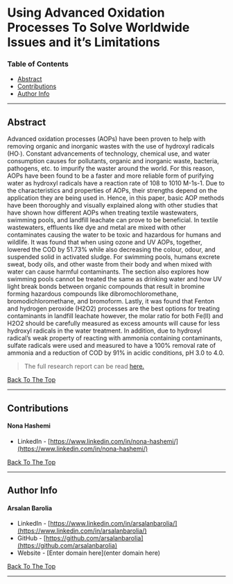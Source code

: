 <a href='#project' id='project' class='anchor' aria-hidden='true'></a>

# Using Advanced Oxidation Processes To Solve Worldwide Issues and it’s Limitations

### Table of Contents

- [Abstract](#Abstract)
- [Contributions](#contributions)
- [Author Info](#author-info)

---

## Abstract

<p align="justify">

Advanced oxidation processes (AOPs) have been proven to help with removing organic and inorganic wastes with the use of hydroxyl radicals (HO∙). Constant advancements of technology, chemical use, and water consumption causes for pollutants, organic and inorganic waste, bacteria, pathogens, etc. to impurify the waster around the world. For this reason, AOPs have been found to be a faster and more reliable form of purifying water as hydroxyl radicals have a reaction rate of 108 to 1010 M-1s-1. Due to the characteristics and properties of AOPs, their strengths depend on the application they are being used in. Hence, in this paper, basic AOP methods have been thoroughly and visually explained along with other studies that have shown how different AOPs when treating textile wastewaters, swimming pools, and landfill leachate can prove to be beneficial. In textile wastewaters, effluents like dye and metal are mixed with other contaminates causing the water to be toxic and hazardous for humans and wildlife. It was found that when using ozone and UV AOPs, together, lowered the COD by 51.73% while also decreasing the colour, odour, and suspended solid in activated sludge. For swimming pools, humans excrete sweat, body oils, and other waste from their body and when mixed with water can cause harmful contaminants. The section also explores how swimming pools cannot be treated the same as drinking water and how UV light break bonds between organic compounds that result in bromine forming hazardous compounds like dibromochloromethane, bromodichloromethane, and bromoform. Lastly, it was found that Fenton and hydrogen peroxide (H2O2) processes are the best options for treating contaminants in landfill leachate however, the molar ratio for both Fe(II) and H2O2 should be carefully measured as excess amounts will cause for less hydroxyl radicals in the water treatment. In addition, due to hydroxyl radical’s weak property of reacting with ammonia containing contaminants, sulfate radicals were used and measured to have a 100% removal rate of ammonia and a reduction of COD by 91% in acidic conditions, pH 3.0 to 4.0.

</p>

> The full research report can be read [here.](files/tDCS-Research-Report.pdf)

[Back To The Top](#project)

---

## Contributions

<h4>Nona Hashemi</h4>

- LinkedIn - [https://www.linkedin.com/in/nona-hashemi/](https://www.linkedin.com/in/nona-hashemi/)

[Back To The Top](#project)

---

## Author Info

<h4> Arsalan Barolia</h4>

- LinkedIn - [https://www.linkedin.com/in/arsalanbarolia/](https://www.linkedin.com/in/arsalanbarolia/)
- GitHub - [https://github.com/arsalanbarolia](https://github.com/arsalanbarolia)
- Website - [Enter domain here](enter domain here)

<p></p>

[Back To The Top](#project)

---
